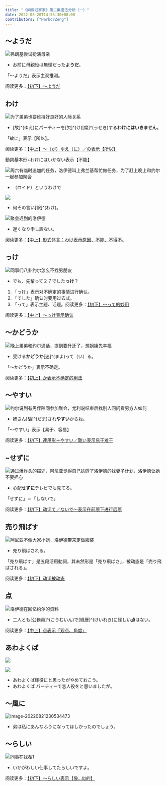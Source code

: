 ```yaml
---
title: "《间谍过家家》第二集语法分析（一）"
date: 2022-08-20T14:55:30+08:00
contributors: ["HarborZeng"]
---
```


## ～ようだ

![弗朗基尝试扮演母亲](https://tellyouwhat-static-1251995834.cos.ap-chongqing.myqcloud.com/images/image-20220821102656207.png)

- お前に母親役は無理だった**ようだ**。

「～ようだ」表示主观推测。

阅读更多：[【初下】～ようだ](/grammar/xbr-p2/ようだ/)

## わけ

![为了弟弟也要维持好良好的人际关系](https://tellyouwhat-static-1251995834.cos.ap-chongqing.myqcloud.com/images/image-20220814141912689.png)

- [故]^(ゆえ)にパーティーを[欠]^(け)[席]^(っせき)する**わけにはいきません**。

「故に」表示【所以】。

阅读更多：[【中上】～（が）ゆえ（に）／の表示【所以】](/grammar/xbr-m1/がゆえにの/)

動詞基本形+わけにはいかない表示【不能】

![周六有临时追加的任务，洛伊德叫上弗兰基帮忙做任务，为了赶上晚上和约尔一起参加聚会](https://tellyouwhat-static-1251995834.cos.ap-chongqing.myqcloud.com/images/image-20220821225341122.png)

- ‪（ロイド）というわけで

![](https://tellyouwhat-static-1251995834.cos.ap-chongqing.myqcloud.com/images/image-20220821230047799.png)

- 何その言い[訳]^(わけ)。

![聚会迟到的洛伊德](https://tellyouwhat-static-1251995834.cos.ap-chongqing.myqcloud.com/images/image-20220821230855510.png)

- 遅くなり申し訳ない。

阅读更多：[【中上】形式体言：わけ表示原因、不能、不得不](/grammar/xbr-m1/形式体言わけ/)。

## っけ

![同事们八卦约尔怎么不找男朋友](https://tellyouwhat-static-1251995834.cos.ap-chongqing.myqcloud.com/images/image-20220821105834783.png)

- でも、先輩って２７でした**っけ**？

1. 「っけ」表示对不确定的事情进行确认。
2. 「でした」确认时要用过去式。
3. 「って」表示主题、话题。阅读更多：[【初下】～って的妙用](/grammar/xbr-p2/って的妙用/)

阅读更多：[【中上】～っけ表示确认](/grammar/xbr-m1/っけ/)

## ～かどうか

![晚上弟弟和约尔通话，提到要升迁了，想姐姐先幸福](https://tellyouwhat-static-1251995834.cos.ap-chongqing.myqcloud.com/images/image-20220821122138754.png)

- 受ける**かどうか**[迷]^(まよ)って（い）る。

「～かどうか」表示不确定。

阅读更多：[【初上】か表示不确定的用法](/grammar/xbr-p1/か表示不确定的用法/)

## ～やすい

![约尔说到有男伴陪同参加聚会，尤利说结束后找别人问问看男方人如何](https://tellyouwhat-static-1251995834.cos.ap-chongqing.myqcloud.com/images/image-20220821142006943.png)

- 姉さん[騙]^(だま)され**やすい**からね。

「～やすい」表示【易于、容易】

阅读更多：[【初下】連用形＋やすい／難い表示易于难于](/grammar/xbr-p2/連用形やすい難い/)

## ~せずに

![通过爆炸头的描述，阿尼亚觉得自己妨碍了洛伊德的找妻子计划，洛伊德让她不要担心](https://tellyouwhat-static-1251995834.cos.ap-chongqing.myqcloud.com/images/image-20220821180311277.png)

- 心配**せずに**テレビでも見てろ。

「せずに」＝「しないで」

阅读更多：[【初下】动词て／ないで～表示在前项下进行后项](/grammar/xbr-p2/动词てないで/)

## 売り飛ばす

![阿尼亚不像大家小姐，洛伊德带来定做服装](https://tellyouwhat-static-1251995834.cos.ap-chongqing.myqcloud.com/images/image-20220821220128805.png)

- 売り飛ばされる。

「売り飛ばす」是五段活用動詞，其未然形是「売り飛ばさ」，被动态是「売り飛ばされる」。

阅读更多：[【初下】动词被动态](/grammar/xbr-p2/动词被动态/)

## 点

![洛伊德在回忆约尔的资料](https://tellyouwhat-static-1251995834.cos.ap-chongqing.myqcloud.com/images/image-20220821220612647.png)

- 二人とも[公務員]^(こうむいん)で[経歴]^(けいれき)に怪しい**点**はない。

阅读更多：[【中上】点表示「观点、角度」](/grammar/xbr-m1/点/)

## あわよくば

![](https://tellyouwhat-static-1251995834.cos.ap-chongqing.myqcloud.com/images/image-20220821223852186.png)

![](https://tellyouwhat-static-1251995834.cos.ap-chongqing.myqcloud.com/images/image-20220821223903387.png)

- ‪あわよくば嫁役にと思ったが‪やめておこう。
- ‪あわよくば パーティーで‪恋人役をと思いましたが。

## ～風に

![image-20220821230534473](https://tellyouwhat-static-1251995834.cos.ap-chongqing.myqcloud.com/images/image-20220821230534473.png)

- ‪弟は私にあんなふうに‪なってほしかったのでしょう。

## ～らしい

![同事在找茬1](https://tellyouwhat-static-1251995834.cos.ap-chongqing.myqcloud.com/images/image-20220821231344357.png)

- いかがわしい仕事してたらしいですよ。

阅读更多：[【初下】～らしい表示【像...似的】](/grammar/xbr-m1/らしい/)
